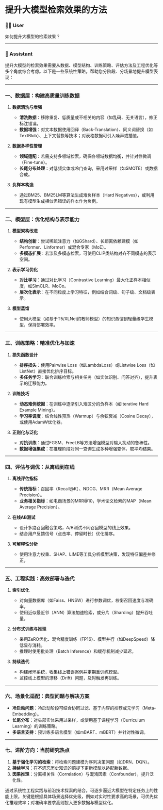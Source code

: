 # 提升大模型检索效果的方法

### 🧑‍💻 User

如何提升大模型的检索效果？

---

### 🤖 Assistant

提升大模型的检索效果需要从数据、模型结构、训练策略、评估方法及工程优化等多个角度综合考虑。以下是一些系统性策略，帮助您分阶段、分场景地提升模型表现：

---

### 一、数据层：构建高质量训练数据
1. **数据清洗与增强**
   - **清洗数据**：移除重复、低质量或不相关的内容（如乱码、无关语言），修正标注错误。
   - **数据增强**：对文本数据使用回译（Back-Translation）、同义词替换（如TextBlob）、上下文替换等技术；对表格数据可引入噪声或插值。

2. **数据多样性管理**
   - **领域适配**：若需支持多领域检索，确保各领域数据均衡，并针对性微调（Fine-tune）。
   - **长尾分布处理**：对低频实体或冷门查询，采用过采样（如SMOTE）或数据合成。

3. **负样本构造**
   - 通过BM25、BM25LM等算法生成难负样本（Hard Negatives），或利用现有模型生成相似但错误的样本作为负例。

---

### 二、模型层：优化结构与表示能力
1. **模型架构改进**
   - **结构创新**：尝试稀疏注意力（如GShard）、长距离依赖建模（如Performer、Linformer）或混合专家（MoE）。
   - **多模态扩展**：若涉及多模态检索，可使用CLIP类结构对齐不同模态的表示空间。

2. **表示学习优化**
   - **对比学习**：通过对比学习（Contrastive Learning）最大化正样本相似度，如SimCLR、MoCo。
   - **层次化表示**：在不同粒度上学习特征，例如结合词级、句子级、文档级表示。

3. **模型蒸馏**
   - 使用大模型（如基于T5/XLNet的教师模型）的知识蒸馏到轻量级学生模型，保持部署效率。

---

### 三、训练策略：精准优化与加速
1. **损失函数设计**
   - **排序损失**：使用Pairwise Loss（如LambdaLoss）或Listwise Loss（如ListNet）直接优化排序目标。
   - **多任务学习**：联合训练检索与相关任务（如实体识别、问答对齐），提升表示的迁移能力。

2. **训练技巧**
   - **动态难例挖掘**：在训练中逐渐引入难区分的负样本（如Iterative Hard Example Mining）。
   - **学习率调度**：结合线性预热（Warmup）与余弦衰减（Cosine Decay），或使用AdamW优化器。

3. **正则化与泛化**
   - **对抗训练**：通过FGSM、FreeLB等方法增强模型对输入扰动的鲁棒性。
   - **数据增强集成**：在推理阶段对同一查询生成多种增强变体，取平均结果。

---

### 四、评估与调优：从离线到在线
1. **离线评估指标**
   - **传统指标**：召回率（Recall@K）、NDCG、MRR（Mean Average Precision）。
   - **业务相关指标**：如电商场景的MRR@10，学术论文检索的MAP（Mean Average Precision）。

2. **在线AB测试**
   - 设计多路召回融合策略，A/B测试不同召回模型的线上效果。
   - 结合用户反馈信号（点击率、停留时长）优化排序。

3. **可解释性分析**
   - 使用注意力权重、SHAP、LIME等工具分析模型决策，发现特征偏差并修正。

---

### 五、工程实践：高效部署与迭代
1. **索引优化**
   - 对向量数据库（如Faiss、HNSW）进行参数调优，权衡召回速度与准确率。
   - 使用近似最近邻（ANN）算法加速检索，或分片（Sharding）提升吞吐量。

2. **分布式训练与推理**
   - 采用ZeRO优化、混合精度训练（FP16）、模型并行（如DeepSpeed）降低显存消耗。
   - 推理时使用批处理（Batch Inference）和缓存机制减少延迟。

3. **持续迭代**
   - 构建闭环系统，收集线上错误案例并定期重训练模型。
   - 监控线上模型的漂移（Drift）问题，及时触发再训练。

---

### 六、场景化适配：典型问题与解决方案
- **冷启动问题**：冷启动阶段可结合协同过滤、基于内容的推荐或元学习（Meta-Embedding）。
- **长尾分布**：对头部实体采用过采样，或使用基于课程学习（Curriculum Learning）的训练策略。
- **多语言支持**：预训练多语言模型（如mBART、mBERT）并针对性微调。

---

### 七、进阶方向：当前研究热点
1. **基于强化学习的检索**：将检索问题建模为序列决策问题（如DRN、DQN）。
2. **持续学习**：在不遗忘历史知识的前提下更新模型以适配新数据。
3. **因果推理**：分离相关性（Correlation）与混淆因素（Confounder），提升泛化性。

通过系统性工程实践与前沿技术探索的结合，可逐步逼近大模型在特定任务上的性能上限。关键是根据具体场景选择优先级，例如对实时性要求高的场景，可优先优化推理效率；对准确率要求高则投入更多数据与模型优化。